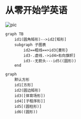 # 从零开始学英语

![pic](http://ci.xiaohongshu.com/ce49bae9-1249-5a0f-b0b6-8f33dfb39fdb?imageView2/2/w/1080/format/jpg ':size=50%')


```mermaid
graph TB
    id1(圆角矩形)-->id2[矩形]
    subgraph 子图表
        id2==粗线==>id3{菱形}
        id3-.虚线.->id4>右向旗帜]
        id3--无箭头---id5((圆形))
    end
```

```mermaid
graph
    默认方形
    id1[方形]
    id2(圆边矩形)
    id3([体育场形])
    id4[[子程序形]]
    id5[(圆柱形)]
    id6((圆形))
```
